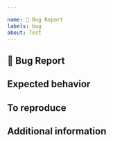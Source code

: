 ```yaml
---

name: 🐛 Bug Report
labels: bug
about: Test
---
```


## 🐛 Bug Report


## Expected behavior


## To reproduce


## Additional information
